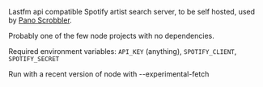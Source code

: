 Lastfm api compatible Spotify artist search server, to be self hosted, used by [Pano Scrobbler](https://github.com/kawaiiDango/pScrobbler).

Probably one of the few node projects with no dependencies.

Required environment variables:
`API_KEY` (anything), `SPOTIFY_CLIENT`, `SPOTIFY_SECRET`

Run with a recent version of node with --experimental-fetch
